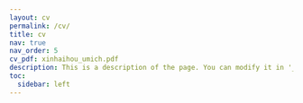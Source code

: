 ```yaml
---
layout: cv
permalink: /cv/
title: cv
nav: true
nav_order: 5
cv_pdf: xinhaihou_umich.pdf
description: This is a description of the page. You can modify it in '_pages/cv.md'. You can also change or remove the top pdf download button.
toc:
  sidebar: left
---
```

